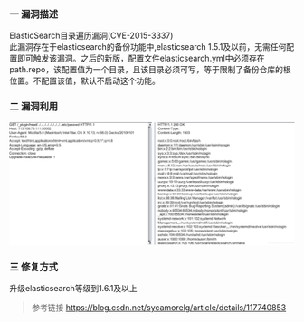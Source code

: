 ### 一 漏洞描述
ElasticSearch目录遍历漏洞(CVE-2015-3337)  
此漏洞存在于elasticsearch的备份功能中,elasticsearch 1.5.1及以前，无需任何配置即可触发该漏洞。之后的新版，配置文件elasticsearch.yml中必须存在path.repo，该配置值为一个目录，且该目录必须可写，等于限制了备份仓库的根位置。不配置该值，默认不启动这个功能。

### 二 漏洞利用
![img.png](img.png)

### 三 修复方式
升级elasticsearch等级到1.6.1及以上

> 参考链接
> https://blog.csdn.net/sycamorelg/article/details/117740853

